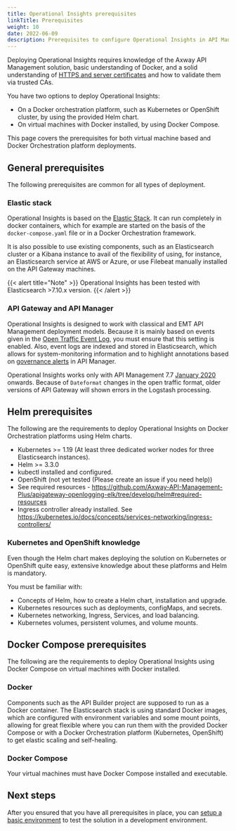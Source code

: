 ```yaml
---
title: Operational Insights prerequisites
linkTitle: Prerequisites
weight: 10
date: 2022-06-09
description: Prerequisites to configure Operational Insights in API Management.
---
```


Deploying Operational Insights requires knowledge of the Axway API Management solution, basic understanding of Docker, and a solid understanding of [HTTPS and server certificates](https://www.ssl.com/article/browsers-and-certificate-validation/) and how to validate them via trusted CAs.

You have two options to deploy Operational Insights:

* On a Docker orchestration platform, such as Kubernetes or OpenShift cluster, by using the provided Helm chart.
* On virtual machines with Docker installed, by using Docker Compose.

This page covers the prerequisites for both virtual machine based and Docker Orchestration platform deployments.

## General prerequisites

The following prerequisites are common for all types of deployment.

### Elastic stack

Operational Insights is based on the [Elastic Stack](https://www.elastic.co/elastic-stack/). It can run completely in docker containers, which for example are started on the basis of the `docker-compose.yaml` file or in a Docker Orchestration framework.

It is also possible to use existing components, such as an Elasticsearch cluster or a Kibana instance to avail of the flexibility of using, for instance, an Elasticsearch service at AWS or Azure, or use Filebeat manually installed on the API Gateway machines.

{{< alert title="Note" >}}
Operational Insights has been tested with Elasticsearch >7.10.x version.
{{< /alert >}}

### API Gateway and API Manager

Operational Insights is designed to work with classical and EMT API Management deployment models. Because it is mainly based on events given in the [Open Traffic Event Log](/docs/apim_reference/monitor_traffic_events_metrics/#open-traffic-event-log-settings), you must ensure that this setting is enabled. Also, event logs are indexed and stored in Elasticsearch, which allows for system-monitoring information and to highlight annotations based on [governance alerts](/docs/apim_administration/apimgr_admin/api_mgmt_alerts/#alert-descriptions) in API Manager.

Operational Insights works only with API Management 7.7 [January 2020](/docs/apim_relnotes/) onwards. Because of `Dateformat` changes in the open traffic format, older versions of API Gateway will shown errors in the Logstash processing.

## Helm prerequisites

The following are the requirements to deploy Operational Insights on Docker Orchestration platforms using Helm charts.

* Kubernetes >= 1.19 (At least three dedicated worker nodes for three Elasticsearch instances).
* Helm >= 3.3.0
* kubectl installed and configured.
* OpenShift (not yet tested (Please create an issue if you need help))
* See required resources - <https://github.com/Axway-API-Management-Plus/apigateway-openlogging-elk/tree/develop/helm#required-resources>
* Ingress controller already installed. See <https://kubernetes.io/docs/concepts/services-networking/ingress-controllers/>

### Kubernetes and OpenShift knowledge

Even though the Helm chart makes deploying the solution on Kubernetes or OpenShift quite easy, extensive knowledge about these platforms and Helm is mandatory.

You must be familiar with:

* Concepts of Helm, how to create a Helm chart, installation and upgrade.
* Kubernetes resources such as deployments, configMaps, and secrets.
* Kubernetes networking, Ingress, Services, and load balancing.
* Kubernetes volumes, persistent volumes, and volume mounts.

## Docker Compose prerequisites

The following are the requirements to deploy Operational Insights using Docker Compose on virtual machines with Docker installed.

### Docker

Components such as the API Builder project are supposed to run as a Docker container. The Elasticsearch stack is using standard Docker images, which are configured with environment variables and some mount points, allowing for great flexible where you can run them with the provided Docker Compose or with a Docker Orchestration platform (Kubernetes, OpenShift) to get elastic scaling and self-healing.

### Docker Compose

Your virtual machines must have Docker Compose installed and executable.

## Next steps

After you ensured that you have all prerequisites in place, you can [setup a basic environment](/docs/amplify_analytics/op_insights_config_elastic_singlenode) to test the solution in a development environment.
